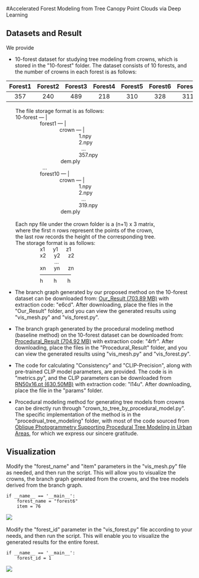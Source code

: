 #Accelerated Forest Modeling from Tree Canopy Point Clouds via Deep Learning
## Datasets and Result
We provide
* 10-forest dataset for studying tree modeling from crowns, which is stored in the "10-forest" folder.
The dataset consists of 10 forests, and the number of crowns in each forest is as follows:

 | Forest1 | Forest2 | Forest3 | Forest4 | Forest5 | Forest6 | Forest7 | Forest8 | Forest9 | Forest10 |
 |:------:|:------:|:------:|:------:|:------:|:------:|:------:|:------:|:------:|:------:|
 |  357  |  240  |  489  |  218  |  310  |  328  |  311  |  149  |  495  |  319  |
&ensp;&ensp;&ensp; The file storage format is as follows:\
&ensp;&ensp;&ensp; 10-forest — |\
&ensp;&ensp;&ensp;&ensp;&ensp;&ensp;&ensp;&ensp;&ensp;&ensp;&ensp;&ensp;&ensp;forest1  — |\
&ensp;&ensp;&ensp;&ensp;&ensp;&ensp;&ensp;&ensp;&ensp;&ensp;&ensp;&ensp;&ensp;&ensp;&ensp;&ensp;&ensp;&ensp;&ensp;&ensp;
crown — |\
&ensp;&ensp;&ensp;&ensp;&ensp;&ensp;&ensp;&ensp;&ensp;&ensp;&ensp;&ensp;&ensp;&ensp;&ensp;&ensp;&ensp;&ensp;&ensp;&ensp;&ensp;&ensp;&ensp;&ensp;&ensp;&ensp;&ensp;&ensp;1.npy\
&ensp;&ensp;&ensp;&ensp;&ensp;&ensp;&ensp;&ensp;&ensp;&ensp;&ensp;&ensp;&ensp;&ensp;&ensp;&ensp;&ensp;&ensp;&ensp;&ensp;&ensp;&ensp;&ensp;&ensp;&ensp;&ensp;&ensp;&ensp;2.npy\
&ensp;&ensp;&ensp;&ensp;&ensp;&ensp;&ensp;&ensp;&ensp;&ensp;&ensp;&ensp;&ensp;&ensp;&ensp;&ensp;&ensp;&ensp;&ensp;&ensp;&ensp;&ensp;&ensp;&ensp;&ensp;&ensp;&ensp;&ensp;&ensp;...\
&ensp;&ensp;&ensp;&ensp;&ensp;&ensp;&ensp;&ensp;&ensp;&ensp;&ensp;&ensp;&ensp;&ensp;&ensp;&ensp;&ensp;&ensp;&ensp;&ensp;&ensp;&ensp;&ensp;&ensp;&ensp;&ensp;&ensp;&ensp;357.npy\
&ensp;&ensp;&ensp;&ensp;&ensp;&ensp;&ensp;&ensp;&ensp;&ensp;&ensp;&ensp;&ensp;&ensp;&ensp;&ensp;&ensp;&ensp;&ensp;&ensp;&ensp;dem.ply\
&ensp;&ensp;&ensp;&ensp;&ensp;&ensp;&ensp;&ensp;&ensp;&ensp;&ensp;&ensp;&ensp;&ensp;...\
&ensp;&ensp;&ensp;&ensp;&ensp;&ensp;&ensp;&ensp;&ensp;&ensp;&ensp;&ensp;&ensp;forest10  — |\
&ensp;&ensp;&ensp;&ensp;&ensp;&ensp;&ensp;&ensp;&ensp;&ensp;&ensp;&ensp;&ensp;&ensp;&ensp;&ensp;&ensp;&ensp;&ensp;&ensp;
crown — |\
&ensp;&ensp;&ensp;&ensp;&ensp;&ensp;&ensp;&ensp;&ensp;&ensp;&ensp;&ensp;&ensp;&ensp;&ensp;&ensp;&ensp;&ensp;&ensp;&ensp;&ensp;&ensp;&ensp;&ensp;&ensp;&ensp;&ensp;&ensp;1.npy\
&ensp;&ensp;&ensp;&ensp;&ensp;&ensp;&ensp;&ensp;&ensp;&ensp;&ensp;&ensp;&ensp;&ensp;&ensp;&ensp;&ensp;&ensp;&ensp;&ensp;&ensp;&ensp;&ensp;&ensp;&ensp;&ensp;&ensp;&ensp;2.npy\
&ensp;&ensp;&ensp;&ensp;&ensp;&ensp;&ensp;&ensp;&ensp;&ensp;&ensp;&ensp;&ensp;&ensp;&ensp;&ensp;&ensp;&ensp;&ensp;&ensp;&ensp;&ensp;&ensp;&ensp;&ensp;&ensp;&ensp;&ensp;&ensp;...\
&ensp;&ensp;&ensp;&ensp;&ensp;&ensp;&ensp;&ensp;&ensp;&ensp;&ensp;&ensp;&ensp;&ensp;&ensp;&ensp;&ensp;&ensp;&ensp;&ensp;&ensp;&ensp;&ensp;&ensp;&ensp;&ensp;&ensp;&ensp;319.npy\
&ensp;&ensp;&ensp;&ensp;&ensp;&ensp;&ensp;&ensp;&ensp;&ensp;&ensp;&ensp;&ensp;&ensp;&ensp;&ensp;&ensp;&ensp;&ensp;&ensp;&ensp;dem.ply\
&ensp;&ensp;&ensp; \
&ensp;&ensp;&ensp; Each npy file under the crown folder is a (n+1) x 3 matrix, \
&ensp;&ensp;&ensp; where the first n rows represent the points of the crown, \
&ensp;&ensp;&ensp; the last row records the height of the corresponding tree. \
&ensp;&ensp;&ensp; The storage format is as follows:\
&ensp;&ensp;&ensp;&ensp;&ensp;&ensp;&ensp;&ensp;&ensp;&ensp;&ensp;&ensp;&ensp;x1 &ensp;&ensp; y1 &ensp;&ensp; z1\
&ensp;&ensp;&ensp;&ensp;&ensp;&ensp;&ensp;&ensp;&ensp;&ensp;&ensp;&ensp;&ensp;x2 &ensp;&ensp; y2 &ensp;&ensp; z2\
&ensp;&ensp;&ensp;&ensp;&ensp;&ensp;&ensp;&ensp;&ensp;&ensp;&ensp;&ensp;&ensp; &ensp;&ensp;&ensp;&ensp;&ensp;...\
&ensp;&ensp;&ensp;&ensp;&ensp;&ensp;&ensp;&ensp;&ensp;&ensp;&ensp;&ensp;&ensp;xn &ensp;&ensp; yn &ensp;&ensp; zn\
&ensp;&ensp;&ensp;&ensp;&ensp;&ensp;&ensp;&ensp;&ensp;&ensp;&ensp;&ensp;&ensp;——————\
&ensp;&ensp;&ensp;&ensp;&ensp;&ensp;&ensp;&ensp;&ensp;&ensp;&ensp;&ensp;&ensp;h &ensp;&ensp;&ensp; h &ensp;&ensp;&ensp; h

* The branch graph generated by our proposed method on the 10-forest dataset can be downloaded from: [Our_Result (703.89 MB)](https://pan.baidu.com/s/1DQujOFutj8ketPkinrjFWw) with extraction code: "e6cd". After downloading, place the files in the "Our_Result" folder, and you can view the generated results using "vis_mesh.py" and "vis_forest.py".

* The branch graph generated by the procedural modeling method (baseline method) on the 10-forest dataset can be downloaded from: [Procedural_Result (704.92 MB)](https://pan.baidu.com/s/1vnV_89mhLCbz_yYQIH0WYw) with extraction code: "4rfr". After downloading, place the files in the "Procedural_Result" folder, and you can view the generated results using "vis_mesh.py" and "vis_forest.py".

* The code for calculating "Consistency" and "CLIP-Precision", along with pre-trained CLIP model parameters, are provided. The code is in "metrics.py", and the CLIP parameters can be downloaded from [RN50x16.pt (630.50MB)](https://pan.baidu.com/s/19OkCzBabV4rpM5M7BzDskA) with extraction code: "l14u". After downloading, place the file in the "params" folder.

* Procedural modeling method for generating tree models from crowns can be directly run through "crown_to_tree_by_procedural_model.py". The specific implementation of the method is in the "procedrual_tree_modeling" folder, with most of the code sourced from [Oblique Photogrammetry Supporting Procedural Tree Modeling in Urban Areas](https://github.com/lelleMU/Procedrual_Tree_Modeling), for which we express our sincere gratitude.

## Visualization

Modify the "forest_name" and "item" parameters in the "vis_mesh.py" file as needed, and then run the script. This will allow you to visualize the crowns, the branch graph generated from the crowns, and the tree models derived from the branch graph. 
```pathon
if __name__ == '__main__':
    forest_name = "forest6"
    item = 76
```
![](https://github.com/xujiabo/ForestCanopyToTree/assets/trees.jpg)
\
\
Modify the "forest_id" parameter in the "vis_forest.py" file according to your needs, and then run the script. This will enable you to visualize the generated results for the entire forest. 
```pathon
if __name__ == '__main__':
    forest_id = 1
```
![](https://github.com/xujiabo/ForestCanopyToTree/assets/3-f.jpg)